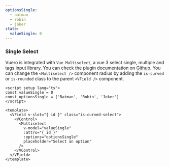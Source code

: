 ```yaml
---
optionsSingle:
  - batman
  - robin
  - joker
state:
  valueSingle: 0
---
```


### Single Select

Vuero is integrated with `Vue Multiselect`, a vue 3 select single, multiple and
tags input library. You can check the plugin documentation on
[Github](https://github.com/vueform/multiselect). You can change the
`<Multiselect />` component radius by adding the `is-curved` or `is-rounded`
class to the parent `<VField />` component.

<!--code-->

```vue
<script setup lang="ts">
const valueSingle = 0
const optionsSingle = ['Batman', 'Robin', 'Joker']
</script>

<template>
  <VField v-slot="{ id }" class="is-curved-select">
    <VControl>
      <Multiselect
        v-model="valueSingle"
        :attrs="{ id }"
        :options="optionsSingle"
        placeholder="Select an option"
      />
    </VControl>
  </VField>
</template>
```

<!--/code-->

<!--example-->

<div class="columns">
  <div class="column is-4">
    <VField v-slot="{ id }">
      <VControl>
        <Multiselect
          :attrs="{ id }"
          v-model="frontmatter.state.valueSingle"
          :options="frontmatter.optionsSingle"
          placeholder="Select an option"
        />
      </VControl>
    </VField>
  </div>
  <div class="column is-4">
    <VField v-slot="{ id }" class="is-curved-select">
      <VControl>
        <Multiselect
          :attrs="{ id }"
          v-model="frontmatter.state.valueSingle"
          :options="frontmatter.optionsSingle"
          placeholder="Select an option"
        />
      </VControl>
    </VField>
  </div>
  <div class="column is-4">
    <VField v-slot="{ id }" class="is-rounded-select">
      <VControl>
        <Multiselect
          :attrs="{ id }"
          v-model="frontmatter.state.valueSingle"
          :options="frontmatter.optionsSingle"
          placeholder="Select an option"
        />
      </VControl>
    </VField>
  </div>
</div>

<!--/example-->

